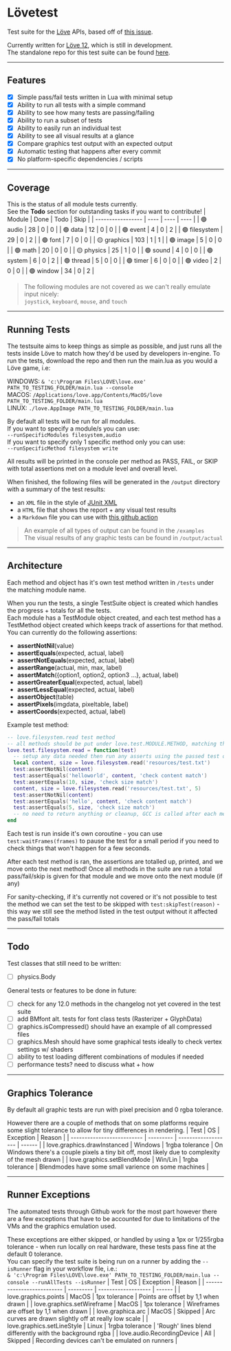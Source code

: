 # Lövetest
Test suite for the [Löve](https://github.com/love2d/love) APIs, based off of [this issue](https://github.com/love2d/love/issues/1745).

Currently written for [Löve 12](https://github.com/love2d/love/tree/12.0-development), which is still in development.  
The standalone repo for this test suite can be found [here](https://github.com/ellraiser/love-test).

---

## Features
- [x] Simple pass/fail tests written in Lua with minimal setup 
- [x] Ability to run all tests with a simple command
- [x] Ability to see how many tests are passing/failing
- [x] Ability to run a subset of tests
- [x] Ability to easily run an individual test
- [x] Ability to see all visual results at a glance
- [x] Compare graphics test output with an expected output
- [x] Automatic testing that happens after every commit
- [x] No platform-specific dependencies / scripts

---

## Coverage
This is the status of all module tests currently.  
See the **Todo** section for outstanding tasks if you want to contribute!
| Module            | Done | Todo | Skip |
| ----------------- | ---- | ---- | ---- |
| 🟢 audio          |  28  |   0  |   0  |
| 🟢 data           |  12  |   0  |   0  |
| 🟢 event          |   4  |   0  |   2  |
| 🟢 filesystem     |  29  |   0  |   2  |
| 🟢 font           |   7  |   0  |   0  |
| 🟡 graphics       | 103  |   1  |   1  |
| 🟢 image          |   5  |   0  |   0  |
| 🟢 math           |  20  |   0  |   0  |
| 🟡 physics        |  25  |   1  |   0  |
| 🟢 sound          |   4  |   0  |   0  |
| 🟢 system         |   6  |   0  |   2  |
| 🟢 thread         |   5  |   0  |   0  |
| 🟢 timer          |   6  |   0  |   0  |
| 🟢 video          |   2  |   0  |   0  |
| 🟢 window         |  34  |   0  |   2  |

> The following modules are not covered as we can't really emulate input nicely:  
> `joystick`, `keyboard`, `mouse`, and `touch`

---

## Running Tests
The testsuite aims to keep things as simple as possible, and just runs all the tests inside Löve to match how they'd be used by developers in-engine.
To run the tests, download the repo and then run the main.lua as you would a Löve game, i.e:

WINDOWS: `& 'c:\Program Files\LOVE\love.exe' PATH_TO_TESTING_FOLDER/main.lua --console`  
MACOS: `/Applications/love.app/Contents/MacOS/love PATH_TO_TESTING_FOLDER/main.lua`  
LINUX: `./love.AppImage PATH_TO_TESTING_FOLDER/main.lua`

By default all tests will be run for all modules.  
If you want to specify a module/s you can use:  
`--runSpecificModules filesystem,audio`  
If you want to specify only 1 specific method only you can use:  
`--runSpecificMethod filesystem write`

All results will be printed in the console per method as PASS, FAIL, or SKIP with total assertions met on a module level and overall level.  

When finished, the following files will be generated in the `/output` directory with a summary of the test results:
- an `XML` file in the style of [JUnit XML](https://www.ibm.com/docs/en/developer-for-zos/14.1?topic=formats-junit-xml-format)
- a `HTML` file that shows the report + any visual test results
- a `Markdown` file you can use with [this github action](https://github.com/ellraiser/love-test-report)
> An example of all types of output can be found in the `/examples`  
> The visual results of any graphic tests can be found in `/output/actual`

---

## Architecture
Each method and object has it's own test method written in `/tests` under the matching module name.

When you run the tests, a single TestSuite object is created which handles the progress + totals for all the tests.  
Each module has a TestModule object created, and each test method has a TestMethod object created which keeps track of assertions for that method. You can currently do the following assertions:
- **assertNotNil**(value)
- **assertEquals**(expected, actual, label)
- **assertNotEquals**(expected, actual, label)
- **assertRange**(actual, min, max, label)
- **assertMatch**({option1, option2, option3 ...}, actual, label) 
- **assertGreaterEqual**(expected, actual, label)
- **assertLessEqual**(expected, actual, label)
- **assertObject**(table)
- **assertPixels**(imgdata, pixeltable, label)
- **assertCoords**(expected, actual, label)

Example test method:
```lua
-- love.filesystem.read test method
-- all methods should be put under love.test.MODULE.METHOD, matching the API
love.test.filesystem.read = function(test)
  -- setup any data needed then run any asserts using the passed test object
  local content, size = love.filesystem.read('resources/test.txt')
  test:assertNotNil(content)
  test:assertEquals('helloworld', content, 'check content match')
  test:assertEquals(10, size, 'check size match')
  content, size = love.filesystem.read('resources/test.txt', 5)
  test:assertNotNil(content)
  test:assertEquals('hello', content, 'check content match')
  test:assertEquals(5, size, 'check size match')
  -- no need to return anything or cleanup, GCC is called after each method
end
```

Each test is run inside it's own coroutine - you can use `test:waitFrames(frames)` to pause the test for a small period if you need to check things that won't happen for a few seconds.

After each test method is ran, the assertions are totalled up, printed, and we move onto the next method! Once all methods in the suite are run a total pass/fail/skip is given for that module and we move onto the next module (if any)

For sanity-checking, if it's currently not covered or it's not possible to test the method we can set the test to be skipped with `test:skipTest(reason)` - this way we still see the method listed in the test output without it affected the pass/fail totals

---

## Todo 
Test classes that still need to be written:
- [ ] physics.Body

General tests or features to be done in future:
- [ ] check for any 12.0 methods in the changelog not yet covered in the test suite
- [ ] add BMfont alt. tests for font class tests (Rasterizer + GlyphData)
- [ ] graphics.isCompressed() should have an example of all compressed files
- [ ] graphics.Mesh should have some graphical tests ideally to check vertex settings w/ shaders
- [ ] ability to test loading different combinations of modules if needed
- [ ] performance tests? need to discuss what + how

---

## Graphics Tolerance
By default all graphic tests are run with pixel precision and 0 rgba tolerance.  

However there are a couple of methods that on some platforms require some slight tolerance to allow for tiny differences in rendering.
| Test                        |    OS     |      Exception      | Reason |
| --------------------------  | --------- | ------------------- | ------ |
| love.graphics.drawInstanced |  Windows  |   1rgba tolerance   | On Windows there's a couple pixels a tiny bit off, most likely due to complexity of the mesh drawn |
| love.graphics.setBlendMode  |  Win/Lin  |   1rgba tolerance   | Blendmodes have some small varience on some machines |

---

## Runner Exceptions
The automated tests through Github work for the most part however there are a few exceptions that have to be accounted for due to limitations of the VMs and the graphics emulation used.  

These exceptions are either skipped, or handled by using a 1px or 1/255rgba tolerance - when run locally on real hardware, these tests pass fine at the default 0 tolerance.  
You can specify the test suite is being run on a runner by adding the `--isRunner` flag in your workflow file, i.e.:  
`& 'c:\Program Files\LOVE\love.exe' PATH_TO_TESTING_FOLDER/main.lua --console --runAllTests --isRunner`
| Test                       |    OS     |      Exception      | Reason |
| -------------------------- | --------- | ------------------- | ------ |
| love.graphics.points       |   MacOS   |    1px tolerance    | Points are offset by 1,1 when drawn |
| love.graphics.setWireframe |   MacOS   |    1px tolerance    | Wireframes are offset by 1,1 when drawn |
| love.graphica.arc          |   MacOS   |       Skipped       | Arc curves are drawn slightly off at really low scale  |
| love.graphics.setLineStyle |   Linux   |   1rgba tolerance   | 'Rough' lines blend differently with the background rgba |
| love.audio.RecordingDevice |    All    |       Skipped       | Recording devices can't be emulated on runners |
